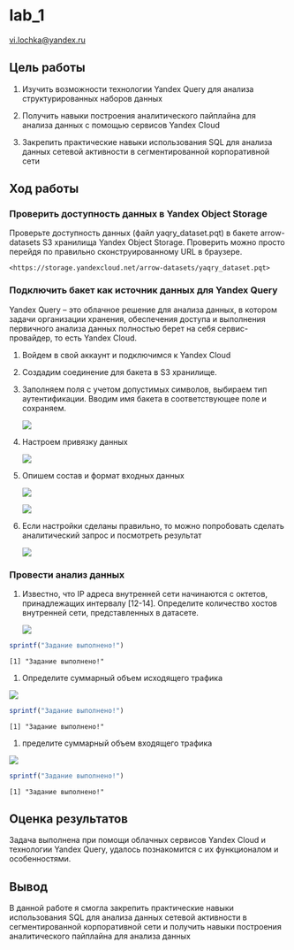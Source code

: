 # lab_1
vi.lochka@yandex.ru

## Цель работы

1.  Изучить возможности технологии Yandex Query для анализа
    структурированных наборов данных

2.  Получить навыки построения аналитического пайплайна для анализа
    данных с помощью сервисов Yandex Cloud

3.  Закрепить практические навыки использования SQL для анализа данных
    сетевой активности в сегментированной корпоративной сети

## Ход работы

### Проверить доступность данных в Yandex Object Storage

Проверьте доступность данных (файл yaqry_dataset.pqt) в бакете
arrow-datasets S3 хранилища Yandex Object Storage. Проверить можно
просто перейдя по правильно сконструированному URL в браузере.

    <https://storage.yandexcloud.net/arrow-datasets/yaqry_dataset.pqt>

### Подключить бакет как источник данных для Yandex Query

Yandex Query – это облачное решение для анализа данных, в котором задачи
организации хранения, обеспечения доступа и выполнения первичного
анализа данных полностью берет на себя сервис-провайдер, то есть Yandex
Cloud.

1.  Войдем в свой аккаунт и подключимся к Yandex Cloud

2.  Создадим соединение для бакета в S3 хранилище.

3.  Заполняем поля с учетом допустимых символов, выбираем тип
    аутентификации. Вводим имя бакета в соответствующее поле и
    сохраняем.

    ![](screens/photo_1.jpg)

4.  Настроем привязку данных

    ![](screens/photo_2.jpg)

5.  Опишем состав и формат входных данных

    ![](screens/photo_3.jpg)

    ![](screens/photo_4.jpg)

6.  Если настройки сделаны правильно, то можно попробовать сделать
    аналитический запрос и посмотреть результат

    ![](screens/photo_5.jpg)

### Провести анализ данных

1.  Известно, что IP адреса внутренней сети начинаются с октетов,
    принадлежащих интервалу \[12-14\]. Определите количество хостов
    внутренней сети, представленных в датасете.

    ![](screens/photo_6.jpg)

``` r
sprintf("Задание выполнено!")
```

    [1] "Задание выполнено!"

1.  Определите суммарный объем исходящего трафика

![](screens/photo_7.jpg)

``` r
sprintf("Задание выполнено!")
```

    [1] "Задание выполнено!"

1.  пределите суммарный объем входящего трафика

![](screens/photo_8.jpg)

``` r
sprintf("Задание выполнено!")
```

    [1] "Задание выполнено!"

## Оценка результатов

Задача выполнена при помощи облачных сервисов Yandex Cloud и технологии
Yandex Query, удалось познакомится с их функционалом и особенностями.

## Вывод

В данной работе я смогла закрепить практические навыки использования SQL
для анализа данных сетевой активности в сегментированной корпоративной
сети и получить навыки построения аналитического пайплайна для анализа
данных
